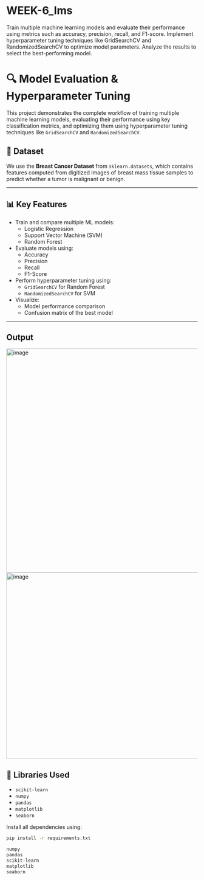 # WEEK-6_lms
Train multiple machine learning models and evaluate their performance using metrics such as accuracy, precision, recall, and F1-score. Implement hyperparameter tuning techniques like GridSearchCV and RandomizedSearchCV to optimize model parameters. Analyze the results to select the best-performing model.

# 🔍 Model Evaluation & Hyperparameter Tuning

This project demonstrates the complete workflow of training multiple machine learning models, evaluating their performance using key classification metrics, and optimizing them using hyperparameter tuning techniques like `GridSearchCV` and `RandomizedSearchCV`.

## 📂 Dataset

We use the **Breast Cancer Dataset** from `sklearn.datasets`, which contains features computed from digitized images of breast mass tissue samples to predict whether a tumor is malignant or benign.

---

## 📊 Key Features

- Train and compare multiple ML models:
  - Logistic Regression
  - Support Vector Machine (SVM)
  - Random Forest
- Evaluate models using:
  - Accuracy
  - Precision
  - Recall
  - F1-Score
- Perform hyperparameter tuning using:
  - `GridSearchCV` for Random Forest
  - `RandomizedSearchCV` for SVM
- Visualize:
  - Model performance comparison
  - Confusion matrix of the best model

---
## Output

<img width="990" height="590" alt="image" src="https://github.com/user-attachments/assets/602591cb-85a5-4f13-8e15-98d6b44ed178" />

<img width="558" height="490" alt="image" src="https://github.com/user-attachments/assets/eee6781f-adc0-4bc5-ba47-8c7a083e999b" />



## 🧪 Libraries Used

- `scikit-learn`
- `numpy`
- `pandas`
- `matplotlib`
- `seaborn`

Install all dependencies using:
```bash
pip install -r requirements.txt

numpy
pandas
scikit-learn
matplotlib
seaborn




